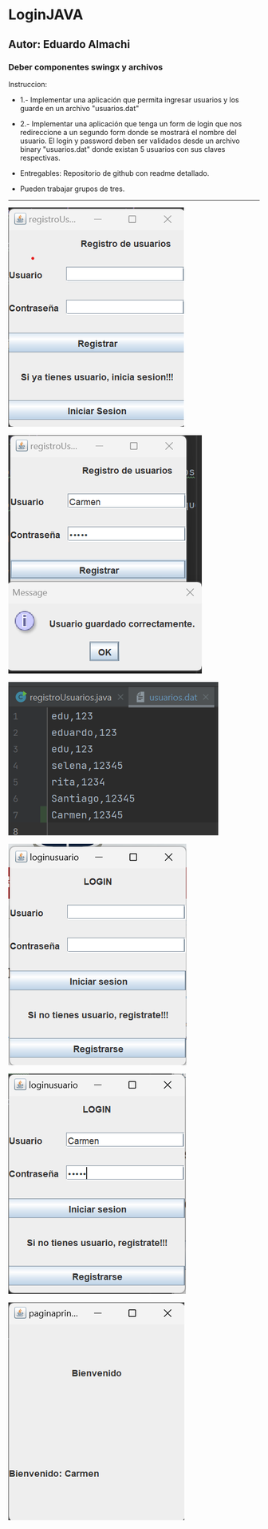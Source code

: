 # LoginJAVA
## Autor: Eduardo Almachi
### Deber componentes swingx y archivos
Instruccion: 
- 1.- Implementar una aplicación que permita ingresar usuarios y los guarde en un archivo "usuarios.dat"

- 2.- Implementar una aplicación que tenga un form de login que nos redireccione a un segundo form donde se mostrará el nombre del usuario. El login y password deben ser validados desde un archivo binary "usuarios.dat" donde existan 5 usuarios con sus claves respectivas.

- Entregables: Repositorio de github con readme detallado.

- Pueden trabajar grupos de tres.
---

![](img/1.png)

![](img/2.png)

![](img/3.png)

![img.png](img/img.png)

![img.png](img/img2.png)

![img.png](img/img3.png)